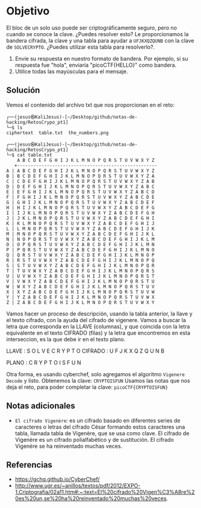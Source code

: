 # Objetivo

El bloc de un solo uso puede ser criptográficamente seguro, pero no cuando se conoce la clave. ¿Puedes resolver esto? Le proporcionamos la bandera cifrada, la clave y una tabla para ayudar a `UFJKXQZQUNB` con la clave de `SOLVECRYPTO`. ¿Puedes utilizar esta tabla para resolverlo?.
1. Envíe su respuesta en nuestro formato de bandera. Por ejemplo, si su respuesta fue "hola", enviaría "picoCTF{HELLO}" como bandera.
2. Utilice todas las mayúsculas para el mensaje.
## Solución

Vemos el contenido del archivo txt que nos proporcionan en el reto:
```  
┌──(jesus㉿KaliJesus)-[~/Desktop/github/notas-de-hacking/RetosCrypo_pt1]
└─$ ls
ciphertext  table.txt  the_numbers.png
  
┌──(jesus㉿KaliJesus)-[~/Desktop/github/notas-de-hacking/RetosCrypo_pt1]
└─$ cat table.txt      
    A B C D E F G H I J K L M N O P Q R S T U V W X Y Z 
   +----------------------------------------------------
A | A B C D E F G H I J K L M N O P Q R S T U V W X Y Z
B | B C D E F G H I J K L M N O P Q R S T U V W X Y Z A
C | C D E F G H I J K L M N O P Q R S T U V W X Y Z A B
D | D E F G H I J K L M N O P Q R S T U V W X Y Z A B C
E | E F G H I J K L M N O P Q R S T U V W X Y Z A B C D
F | F G H I J K L M N O P Q R S T U V W X Y Z A B C D E
G | G H I J K L M N O P Q R S T U V W X Y Z A B C D E F
H | H I J K L M N O P Q R S T U V W X Y Z A B C D E F G
I | I J K L M N O P Q R S T U V W X Y Z A B C D E F G H
J | J K L M N O P Q R S T U V W X Y Z A B C D E F G H I
K | K L M N O P Q R S T U V W X Y Z A B C D E F G H I J
L | L M N O P Q R S T U V W X Y Z A B C D E F G H I J K
M | M N O P Q R S T U V W X Y Z A B C D E F G H I J K L
N | N O P Q R S T U V W X Y Z A B C D E F G H I J K L M
O | O P Q R S T U V W X Y Z A B C D E F G H I J K L M N
P | P Q R S T U V W X Y Z A B C D E F G H I J K L M N O
Q | Q R S T U V W X Y Z A B C D E F G H I J K L M N O P
R | R S T U V W X Y Z A B C D E F G H I J K L M N O P Q
S | S T U V W X Y Z A B C D E F G H I J K L M N O P Q R
T | T U V W X Y Z A B C D E F G H I J K L M N O P Q R S
U | U V W X Y Z A B C D E F G H I J K L M N O P Q R S T
V | V W X Y Z A B C D E F G H I J K L M N O P Q R S T U
W | W X Y Z A B C D E F G H I J K L M N O P Q R S T U V
X | X Y Z A B C D E F G H I J K L M N O P Q R S T U V W
Y | Y Z A B C D E F G H I J K L M N O P Q R S T U V W X
Z | Z A B C D E F G H I J K L M N O P Q R S T U V W X Y
```
Vamos hacer un proceso de descripción, usando la tabla anterior, la llave y el texto cifrado, con la ayuda del cifrado de vigenere.
Vamos a buscar la letra que corresponda en la LLAVE (columnas), y que coincida con la letra equivalente en el texto CIFRADO (filas) y la letra que encontremos en esta interseccion, es la que debe ir en el texto plano.

LLAVE	        : S O L V E C R Y P T O
CIFRADO	: U F J K X Q Z Q U N B

PLANO	    : C R Y P T O I S F U N

Otra forma, es usando cyberchef, solo agregamos el algoritmo `Vigenere Decode` y listo. Obtenemos la clave: `CRYPTOISFUN`
Usamos las notas que nos deja el reto, para poder completar la clave:
`picoCTF{CRYPTOISFUN}`

## Notas adicionales

- `El cifrado Vigenère`: es un cifrado basado en diferentes series de caracteres o letras del cifrado César formando estos caracteres una tabla, llamada tabla de Vigenère, que se usa como clave. El cifrado de Vigenère es un cifrado polialfabético y de sustitución. El cifrado Vigenère se ha reinventado muchas veces.
## Referencias

- https://gchq.github.io/CyberChef/
- http://www.ugr.es/~anillos/textos/pdf/2012/EXPO-1.Criptografia/02a11.htm#:~:text=El%20cifrado%20Vigen%C3%A8re%20es%20un,se%20ha%20reinventado%20muchas%20veces.